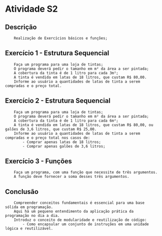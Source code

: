 # Atividade S2

## Descrição

        Realização de Exercícios básicos e funções;

## Exercício 1 - Estrutura Sequencial

        Faça um programa para uma loja de tintas;
        O programa deverá pedir o tamanho em m² da área a ser pintada;
        A cobertura da tinta é de 1 litro para cada 3m²; 
        A tinta é vendida em latas de 18 litros, que custam R$ 80,00. 
        Informe ao usuário a quantidades de latas de tinta a serem compradas e o preço total. 

## Exercício 2 - Estrutura Sequencial

        Faça um programa para uma loja de tintas;
        O programa deverá pedir o tamanho em m² da área a ser pintada; 
        A cobertura da tinta é de 1 litro para cada 6m²;
        A tinta é vendida em latas de 18 litros, que custam R$ 80,00, ou galões de 3,6 litros, que custam R$ 25,00.
        Informe ao usuário a quantidades de latas de tinta a serem compradas e o preço total nos casos de: 
            - Comprar apenas latas de 18 litros;
            - Comprar apenas galões de 3,6 litros; 

## Exercício 3 - Funções

        Faça um programa, com uma função que necessite de três argumentos.
        A função deve fornecer a soma desses três argumentos.

## Conclusão

        Compreender conceitos fundamentais é essencial para uma base sólida em programação. 
        Aqui há um pequeno entendimento da aplicação prática da programação no dia a dia.
        Introduz o conceito de modularidade e reutilização de código:
            - Como encapsular um conjunto de instruções em uma unidade lógica e reutilizável.